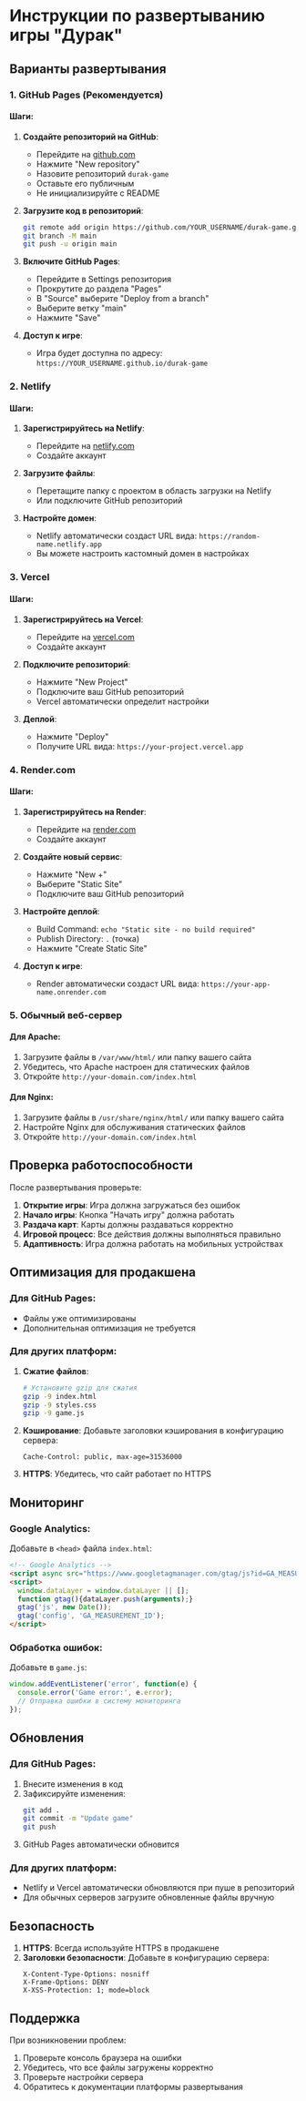 # Инструкции по развертыванию игры "Дурак"

## Варианты развертывания

### 1. GitHub Pages (Рекомендуется)

#### Шаги:
1. **Создайте репозиторий на GitHub**:
   - Перейдите на [github.com](https://github.com)
   - Нажмите "New repository"
   - Назовите репозиторий `durak-game`
   - Оставьте его публичным
   - Не инициализируйте с README

2. **Загрузите код в репозиторий**:
   ```bash
   git remote add origin https://github.com/YOUR_USERNAME/durak-game.git
   git branch -M main
   git push -u origin main
   ```

3. **Включите GitHub Pages**:
   - Перейдите в Settings репозитория
   - Прокрутите до раздела "Pages"
   - В "Source" выберите "Deploy from a branch"
   - Выберите ветку "main"
   - Нажмите "Save"

4. **Доступ к игре**:
   - Игра будет доступна по адресу: `https://YOUR_USERNAME.github.io/durak-game`

### 2. Netlify

#### Шаги:
1. **Зарегистрируйтесь на Netlify**:
   - Перейдите на [netlify.com](https://netlify.com)
   - Создайте аккаунт

2. **Загрузите файлы**:
   - Перетащите папку с проектом в область загрузки на Netlify
   - Или подключите GitHub репозиторий

3. **Настройте домен**:
   - Netlify автоматически создаст URL вида: `https://random-name.netlify.app`
   - Вы можете настроить кастомный домен в настройках

### 3. Vercel

#### Шаги:
1. **Зарегистрируйтесь на Vercel**:
   - Перейдите на [vercel.com](https://vercel.com)
   - Создайте аккаунт

2. **Подключите репозиторий**:
   - Нажмите "New Project"
   - Подключите ваш GitHub репозиторий
   - Vercel автоматически определит настройки

3. **Деплой**:
   - Нажмите "Deploy"
   - Получите URL вида: `https://your-project.vercel.app`

### 4. Render.com

#### Шаги:
1. **Зарегистрируйтесь на Render**:
   - Перейдите на [render.com](https://render.com)
   - Создайте аккаунт

2. **Создайте новый сервис**:
   - Нажмите "New +"
   - Выберите "Static Site"
   - Подключите ваш GitHub репозиторий

3. **Настройте деплой**:
   - Build Command: `echo "Static site - no build required"`
   - Publish Directory: `.` (точка)
   - Нажмите "Create Static Site"

4. **Доступ к игре**:
   - Render автоматически создаст URL вида: `https://your-app-name.onrender.com`

### 5. Обычный веб-сервер

#### Для Apache:
1. Загрузите файлы в `/var/www/html/` или папку вашего сайта
2. Убедитесь, что Apache настроен для статических файлов
3. Откройте `http://your-domain.com/index.html`

#### Для Nginx:
1. Загрузите файлы в `/usr/share/nginx/html/` или папку вашего сайта
2. Настройте Nginx для обслуживания статических файлов
3. Откройте `http://your-domain.com/index.html`

## Проверка работоспособности

После развертывания проверьте:

1. **Открытие игры**: Игра должна загружаться без ошибок
2. **Начало игры**: Кнопка "Начать игру" должна работать
3. **Раздача карт**: Карты должны раздаваться корректно
4. **Игровой процесс**: Все действия должны выполняться правильно
5. **Адаптивность**: Игра должна работать на мобильных устройствах

## Оптимизация для продакшена

### Для GitHub Pages:
- Файлы уже оптимизированы
- Дополнительная оптимизация не требуется

### Для других платформ:
1. **Сжатие файлов**:
   ```bash
   # Установите gzip для сжатия
   gzip -9 index.html
   gzip -9 styles.css
   gzip -9 game.js
   ```

2. **Кэширование**:
   Добавьте заголовки кэширования в конфигурацию сервера:
   ```
   Cache-Control: public, max-age=31536000
   ```

3. **HTTPS**:
   Убедитесь, что сайт работает по HTTPS

## Мониторинг

### Google Analytics:
Добавьте в `<head>` файла `index.html`:
```html
<!-- Google Analytics -->
<script async src="https://www.googletagmanager.com/gtag/js?id=GA_MEASUREMENT_ID"></script>
<script>
  window.dataLayer = window.dataLayer || [];
  function gtag(){dataLayer.push(arguments);}
  gtag('js', new Date());
  gtag('config', 'GA_MEASUREMENT_ID');
</script>
```

### Обработка ошибок:
Добавьте в `game.js`:
```javascript
window.addEventListener('error', function(e) {
  console.error('Game error:', e.error);
  // Отправка ошибки в систему мониторинга
});
```

## Обновления

### Для GitHub Pages:
1. Внесите изменения в код
2. Зафиксируйте изменения:
   ```bash
   git add .
   git commit -m "Update game"
   git push
   ```
3. GitHub Pages автоматически обновится

### Для других платформ:
- Netlify и Vercel автоматически обновляются при пуше в репозиторий
- Для обычных серверов загрузите обновленные файлы вручную

## Безопасность

1. **HTTPS**: Всегда используйте HTTPS в продакшене
2. **Заголовки безопасности**: Добавьте в конфигурацию сервера:
   ```
   X-Content-Type-Options: nosniff
   X-Frame-Options: DENY
   X-XSS-Protection: 1; mode=block
   ```

## Поддержка

При возникновении проблем:
1. Проверьте консоль браузера на ошибки
2. Убедитесь, что все файлы загружены корректно
3. Проверьте настройки сервера
4. Обратитесь к документации платформы развертывания 